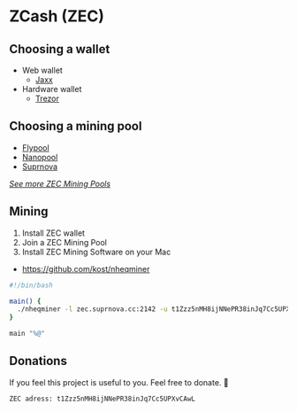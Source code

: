 # ZCash (ZEC)

## Choosing a wallet

- Web wallet
  - [Jaxx](https://jaxx.io/)
- Hardware wallet
  - [Trezor](https://shop.trezor.io/)

## Choosing a mining pool

- [Flypool](https://zcash.flypool.org/)
- [Nanopool](https://zec.nanopool.org/)
- [Suprnova](https://zec.suprnova.cc/index.php)

[*See more ZEC Mining Pools*](https://investoon.com/mining_pools/zec)

## Mining

1. Install ZEC wallet
2. Join a ZEC Mining Pool
3. Install ZEC Mining Software on your Mac
  - https://github.com/kost/nheqminer

  ```bash
  #!/bin/bash

  main() {
    ./nheqminer -l zec.suprnova.cc:2142 -u t1Zzz5nMH8ijNNePR38inJq7Cc5UPXvCAwL -p x -t 4
  }

  main "%@"
  ```

## Donations

If you feel this project is useful to you. Feel free to donate. :bow:

```
ZEC adress: t1Zzz5nMH8ijNNePR38inJq7Cc5UPXvCAwL
```
